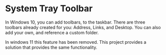 # System Tray Toolbar

In Windows 10, you can add toolbars, to the taskbar. 
There are three toolbars already created for you: Address, Links, and Desktop. 
You can also add your own, and reference a custom folder.

In windows 11 this feature has been removed. 
This project provides a solution that provides the same functionality.
